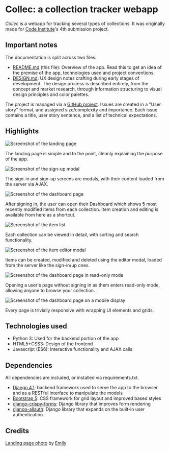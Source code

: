 # Collec: a collection tracker webapp

*Collec* is a webapp for tracking several types of collections. It was originally made for [Code Institute](https://codeinstitute.net/)'s 4th submission project.

## Important notes

The documentation is split across two files:

-   [README.md](README.md) (this file): Overview of the app. Read this to get an idea of the premise of the app, technologies used and project conventions.
-   [DESIGN.md](doc/DESIGN.md): UX design notes crafting during early stages of development. The design process is described entirely, from the concept and market research, through information structuring to visual design principles and color palettes.

The project is managed via a [GitHub project](https://github.com/users/Tearnote/projects/1/views/1). Issues are created in a "User story" format, and assigned size/complexity and importance. Each issue contains a title, user story sentence, and a list of technical expectations.

## Highlights

![Screenshot of the landing page](doc/highlights/landing.png)

The landing page is simple and to the point, cleanly explaining the purpose of the app.

![Screenshot of the sign-up modal](doc/highlights/signup.png)

The sign-in and sign-up screens are modals, with their content loaded from the server via AJAX.

![Screenshot of the dashboard page](doc/highlights/dashboard.png)

After signing in, the user can open their Dashboard which shows 5 most recently modified items from each collection. Item creation and editing is available from here as a shortcut.

![Screenshot of the item list](doc/highlights/item_list.png)

Each collection can be viewed in detail, with sorting and search functionality.

![Screenshot of the item editor modal](doc/highlights/item_editor.png)

Items can be created, modified and deleted using the editor modal, loaded from the server like the sign-in/up ones.

![Screenshot of the dashboard page in read-only mode](doc/highlights/read_only.png)

Opening a user's page without signing in as them enters read-only mode, allowing anyone to browse your collection.

![Screenshot of the dashboard page on a mobile display](doc/highlights/responsive.png)

Every page is trivially responsive with wrapping UI elements and grids.

## Technologies used

-   Python 3: Used for the backend portion of the app
-   HTML5+CSS3: Design of the frontend
-   Javascript (ES6): Interactive functionality and AJAX calls

## Dependencies

All dependencies are included, or installed via requirements.txt.

-   [Django 4.1](https://www.djangoproject.com): backend framework used to serve the app to the browser and as a RESTful interface to manipulate the models
-   [Bootstrap 5](https://getbootstrap.com): CSS framework for grid layout and improved based styles
-   [django-crispy-forms](https://github.com/django-crispy-forms/django-crispy-forms): Django library that improves form rendering
-   [django-allauth](https://www.intenct.nl/projects/django-allauth/): Django library that expands on the built-in user authentication

## Credits

[Landing page photo](https://www.pexels.com/photo/books-768125/) by [Emily](https://www.pexels.com/@emily-252615/)
